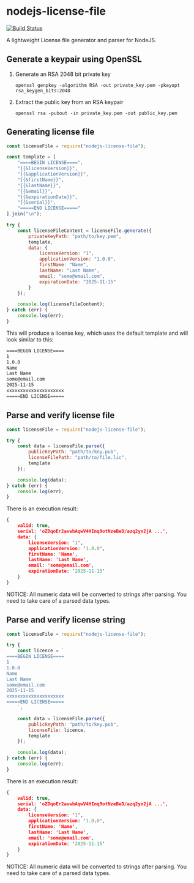 # nodejs-license-file

[![Build Status](https://travis-ci.org/bushev/nodejs-license-file.svg?branch=master)](https://travis-ci.org/bushev/nodejs-license-file)

A lightweight License file generator and parser for NodeJS.

## Generate a keypair using OpenSSL

1. Generate an RSA 2048 bit private key

    `openssl genpkey -algorithm RSA -out private_key.pem -pkeyopt rsa_keygen_bits:2048`

2. Extract the public key from an RSA keypair

    `openssl rsa -pubout -in private_key.pem -out public_key.pem`

## Generating license file

```javascript
const licenseFile = require("nodejs-license-file");

const template = [
    "====BEGIN LICENSE====",
    "{{&licenseVersion}}",
    "{{&applicationVersion}}",
    "{{&firstName}}",
    "{{&lastName}}",
    "{{&email}}",
    "{{&expirationDate}}",
    "{{&serial}}",
    "=====END LICENSE====="
].join("\n");

try {
    const licenseFileContent = licenseFile.generate({
        privateKeyPath: "path/to/key.pem",
        template,
        data: {
            licenseVersion: "1",
            applicationVersion: "1.0.0",
            firstName: "Name",
            lastName: "Last Name",
            email: "some@email.com",
            expirationDate: "2025-11-15"
        }
    });

    console.log(licenseFileContent);
} catch (err) {
    console.log(err);
}
```

This will produce a license key, which uses the default template and will look similar to this:

```txt
====BEGIN LICENSE====
1
1.0.0
Name
Last Name
some@email.com
2025-11-15
xxxxxxxxxxxxxxxxxxxxx
=====END LICENSE=====
```

## Parse and verify license file

```javascript
const licenseFile = require("nodejs-license-file");

try {
    const data = licenseFile.parse({
        publicKeyPath: "path/to/key.pub",
        licenseFilePath: "path/to/file.lic",
        template
    });

    console.log(data);
} catch (err) {
    console.log(err);
}
```

There is an execution result:

```json
{
    valid: true,
    serial: 'oZDqoEr2avwhAqwV4HInq9otNzeBeD/azq2yn2jA ...',
    data: {
        licenseVersion: '1',
        applicationVersion: '1.0.0',
        firstName: 'Name',
        lastName: 'Last Name',
        email: 'some@email.com',
        expirationDate: '2025-11-15'
    }
}
```

NOTICE: All numeric data will be converted to strings after parsing. You need to take care of a parsed data types.

## Parse and verify license string

```javascript
const licenseFile = require("nodejs-license-file");

try {
    const licence = `
====BEGIN LICENSE====
1
1.0.0
Name
Last Name
some@email.com
2025-11-15
xxxxxxxxxxxxxxxxxxxxx
=====END LICENSE=====
    `;

    const data = licenseFile.parse({
        publicKeyPath: "path/to/key.pub",
        licenseFile: licence,
        template
    });

    console.log(data);
} catch (err) {
    console.log(err);
}
```

There is an execution result:

```json
{
    valid: true,
    serial: 'oZDqoEr2avwhAqwV4HInq9otNzeBeD/azq2yn2jA ...',
    data: {
        licenseVersion: '1',
        applicationVersion: '1.0.0',
        firstName: 'Name',
        lastName: 'Last Name',
        email: 'some@email.com',
        expirationDate: '2025-11-15'
    }
}
```

NOTICE: All numeric data will be converted to strings after parsing. You need to take care of a parsed data types.
